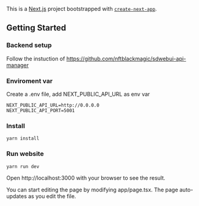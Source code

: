 This is a [Next.js](https://nextjs.org/) project bootstrapped with [`create-next-app`](https://github.com/vercel/next.js/tree/canary/packages/create-next-app).

## Getting Started

### Backend setup

Follow the instuction of https://github.com/nftblackmagic/sdwebui-api-manager

### Enviroment var

Create a .env file, add NEXT_PUBLIC_API_URL as env var

```
NEXT_PUBLIC_API_URL=http://0.0.0.0
NEXT_PUBLIC_API_PORT=5001
```

### Install

```
yarn install
```

### Run website

```
yarn run dev
```

Open http://localhost:3000 with your browser to see the result.

You can start editing the page by modifying app/page.tsx. The page auto-updates as you edit the file.
